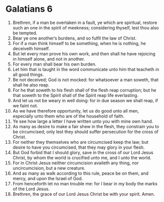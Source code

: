 ﻿# Galatians 6
1. Brethren, if a man be overtaken in a fault, ye which are spiritual, restore such an one in the spirit of meekness; considering thyself, lest thou also be tempted. 
2. Bear ye one another’s burdens, and so fulfil the law of Christ. 
3. For if a man think himself to be something, when he is nothing, he deceiveth himself. 
4. But let every man prove his own work, and then shall he have rejoicing in himself alone, and not in another. 
5. For every man shall bear his own burden. 
6. Let him that is taught in the word communicate unto him that teacheth in all good things. 
7. Be not deceived; God is not mocked: for whatsoever a man soweth, that shall he also reap. 
8. For he that soweth to his flesh shall of the flesh reap corruption; but he that soweth to the Spirit shall of the Spirit reap life everlasting. 
9. And let us not be weary in well doing: for in due season we shall reap, if we faint not. 
10. As we have therefore opportunity, let us do good unto all men, especially unto them who are of the household of faith. 
11. Ye see how large a letter I have written unto you with mine own hand. 
12. As many as desire to make a fair shew in the flesh, they constrain you to be circumcised; only lest they should suffer persecution for the cross of Christ. 
13. For neither they themselves who are circumcised keep the law; but desire to have you circumcised, that they may glory in your flesh. 
14. But God forbid that I should glory, save in the cross of our Lord Jesus Christ, by whom the world is crucified unto me, and I unto the world. 
15. For in Christ Jesus neither circumcision availeth any thing, nor uncircumcision, but a new creature. 
16. And as many as walk according to this rule, peace be on them, and mercy, and upon the Israel of God. 
17. From henceforth let no man trouble me: for I bear in my body the marks of the Lord Jesus. 
18. Brethren, the grace of our Lord Jesus Christ be with your spirit. Amen. 
